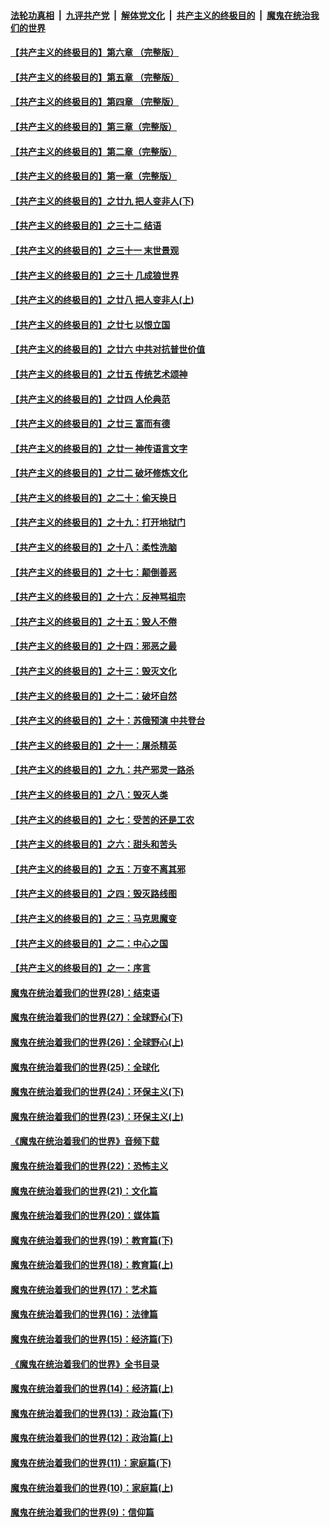 

####  [法轮功真相](../../../../basic/blob/master/README.md?t=06160602) &nbsp;|&nbsp; [九评共产党](../../../../9ping.md/blob/master/README.md?t=06160602) &nbsp;|&nbsp; [解体党文化](../../../../jtdwh.md/blob/master/README.md?t=06160602)  &nbsp;|&nbsp; [共产主义的终极目的](../../../../gczydzjmd.md/blob/master/README.md?t=06160602) &nbsp;|&nbsp; [魔鬼在统治我们的世界](../../../../mgztzwmdsj.md/blob/master/README.md?t=06160602) 

#### [【共产主义的终极目的】第六章 （完整版）](../pages/nsc422/n11428913.md?t=06160602) 

#### [【共产主义的终极目的】第五章 （完整版）](../pages/nsc422/n11428912.md?t=06160602) 

#### [【共产主义的终极目的】第四章 （完整版）](../pages/nsc422/n11428907.md?t=06160602) 

#### [【共产主义的终极目的】第三章（完整版）](../pages/nsc422/n11428848.md?t=06160602) 

#### [【共产主义的终极目的】第二章（完整版）](../pages/nsc422/n11428831.md?t=06160602) 

#### [【共产主义的终极目的】第一章（完整版）](../pages/nsc422/n11417651.md?t=06160602) 

#### [【共产主义的终极目的】之廿九 把人变非人(下)](../pages/nsc422/n11344140.md?t=06160602) 

#### [【共产主义的终极目的】之三十二 结语](../pages/nsc422/n11360535.md?t=06160602) 

#### [【共产主义的终极目的】之三十一 末世景观](../pages/nsc422/n11351129.md?t=06160602) 

#### [【共产主义的终极目的】之三十 几成狼世界](../pages/nsc422/n11348280.md?t=06160602) 

#### [【共产主义的终极目的】之廿八 把人变非人(上)](../pages/nsc422/n11340492.md?t=06160602) 

#### [【共产主义的终极目的】之廿七 以恨立国](../pages/nsc422/n11336944.md?t=06160602) 

#### [【共产主义的终极目的】之廿六 中共对抗普世价值](../pages/nsc422/n11324785.md?t=06160602) 

#### [【共产主义的终极目的】之廿五 传统艺术颂神](../pages/nsc422/n11296396.md?t=06160602) 

#### [【共产主义的终极目的】之廿四 人伦典范](../pages/nsc422/n11296397.md?t=06160602) 

#### [【共产主义的终极目的】之廿三 富而有德](../pages/nsc422/n11283598.md?t=06160602) 

#### [【共产主义的终极目的】之廿一 神传语言文字](../pages/nsc422/n11263265.md?t=06160602) 

#### [【共产主义的终极目的】之廿二 破坏修炼文化](../pages/nsc422/n11245728.md?t=06160602) 

#### [【共产主义的终极目的】之二十：偷天换日](../pages/nsc422/n11238846.md?t=06160602) 

#### [【共产主义的终极目的】之十九：打开地狱门](../pages/nsc422/n11206376.md?t=06160602) 

#### [【共产主义的终极目的】之十八：柔性洗脑](../pages/nsc422/n11199994.md?t=06160602) 

#### [【共产主义的终极目的】之十七：颠倒善恶](../pages/nsc422/n11179782.md?t=06160602) 

#### [【共产主义的终极目的】之十六：反神骂祖宗](../pages/nsc422/n11166798.md?t=06160602) 

#### [【共产主义的终极目的】之十五：毁人不倦](../pages/nsc422/n11166792.md?t=06160602) 

#### [【共产主义的终极目的】之十四：邪恶之最](../pages/nsc422/n11150249.md?t=06160602) 

#### [【共产主义的终极目的】之十三：毁灭文化](../pages/nsc422/n11135227.md?t=06160602) 

#### [【共产主义的终极目的】之十二：破坏自然](../pages/nsc422/n11135214.md?t=06160602) 

#### [【共产主义的终极目的】之十：苏俄预演 中共登台](../pages/nsc422/n11118424.md?t=06160602) 

#### [【共产主义的终极目的】之十一：屠杀精英](../pages/nsc422/n11118442.md?t=06160602) 

#### [【共产主义的终极目的】之九：共产邪灵一路杀](../pages/nsc422/n11114139.md?t=06160602) 

#### [【共产主义的终极目的】之八：毁灭人类](../pages/nsc422/n11108503.md?t=06160602) 

#### [【共产主义的终极目的】之七：受苦的还是工农](../pages/nsc422/n11101809.md?t=06160602) 

#### [【共产主义的终极目的】之六：甜头和苦头](../pages/nsc422/n11096971.md?t=06160602) 

#### [【共产主义的终极目的】之五：万变不离其邪](../pages/nsc422/n11091285.md?t=06160602) 

#### [【共产主义的终极目的】之四：毁灭路线图](../pages/nsc422/n11086284.md?t=06160602) 

#### [【共产主义的终极目的】之三：马克思魔变](../pages/nsc422/n11061941.md?t=06160602) 

#### [【共产主义的终极目的】之二：中心之国](../pages/nsc422/n11047728.md?t=06160602) 

#### [【共产主义的终极目的】之一：序言](../pages/nsc422/n11086077.md?t=06160602) 

#### [魔鬼在统治着我们的世界(28)：结束语](../pages/nsc422/n10936246.md?t=06160602) 

#### [魔鬼在统治着我们的世界(27)：全球野心(下)](../pages/nsc422/n10928319.md?t=06160602) 

#### [魔鬼在统治着我们的世界(26)：全球野心(上)](../pages/nsc422/n10900318.md?t=06160602) 

#### [魔鬼在统治着我们的世界(25)：全球化](../pages/nsc422/n10788205.md?t=06160602) 

#### [魔鬼在统治着我们的世界(24)：环保主义(下)](../pages/nsc422/n10695307.md?t=06160602) 

#### [魔鬼在统治着我们的世界(23)：环保主义(上)](../pages/nsc422/n10688613.md?t=06160602) 

#### [《魔鬼在统治着我们的世界》音频下载](../pages/nsc422/n10635553.md?t=06160602) 

#### [魔鬼在统治着我们的世界(22)：恐怖主义](../pages/nsc422/n10614727.md?t=06160602) 

#### [魔鬼在统治着我们的世界(21)：文化篇](../pages/nsc422/n10597706.md?t=06160602) 

#### [魔鬼在统治着我们的世界(20)：媒体篇](../pages/nsc422/n10586579.md?t=06160602) 

#### [魔鬼在统治着我们的世界(19)：教育篇(下)](../pages/nsc422/n10564808.md?t=06160602) 

#### [魔鬼在统治着我们的世界(18)：教育篇(上)](../pages/nsc422/n10526970.md?t=06160602) 

#### [魔鬼在统治着我们的世界(17)：艺术篇](../pages/nsc422/n10499093.md?t=06160602) 

#### [魔鬼在统治着我们的世界(16)：法律篇](../pages/nsc422/n10485969.md?t=06160602) 

#### [魔鬼在统治着我们的世界(15)：经济篇(下)](../pages/nsc422/n10469975.md?t=06160602) 

#### [《魔鬼在统治着我们的世界》全书目录](../pages/nsc422/n10464261.md?t=06160602) 

#### [魔鬼在统治着我们的世界(14)：经济篇(上)](../pages/nsc422/n10457370.md?t=06160602) 

#### [魔鬼在统治着我们的世界(13)：政治篇(下)](../pages/nsc422/n10448270.md?t=06160602) 

#### [魔鬼在统治着我们的世界(12)：政治篇(上)](../pages/nsc422/n10444576.md?t=06160602) 

#### [魔鬼在统治着我们的世界(11)：家庭篇(下)](../pages/nsc422/n10440961.md?t=06160602) 

#### [魔鬼在统治着我们的世界(10)：家庭篇(上)](../pages/nsc422/n10435448.md?t=06160602) 

#### [魔鬼在统治着我们的世界(9)：信仰篇](../pages/nsc422/n10432159.md?t=06160602) 


